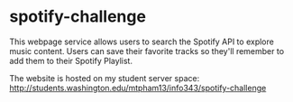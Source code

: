 # spotify-challenge

This webpage service allows users to search the Spotify API to explore music content.
Users can save their favorite tracks so they'll remember to add them to their Spotify Playlist.

The website is hosted on my student server space: http://students.washington.edu/mtpham13/info343/spotify-challenge
